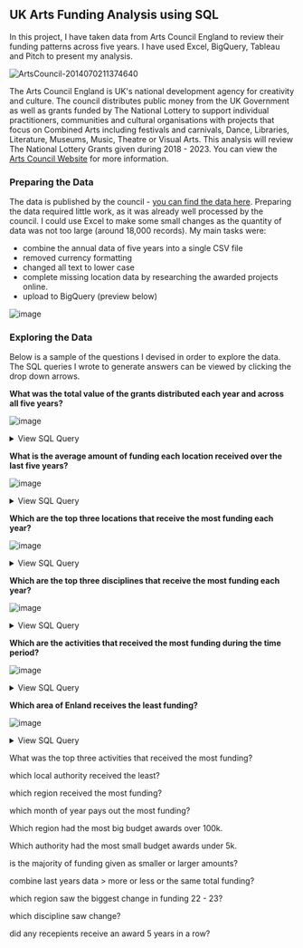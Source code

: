 ## UK Arts Funding Analysis using SQL

In this project, I have taken data from Arts Council England to review their funding patterns across five years.  I have used Excel, BigQuery, Tableau and Pitch to present my analysis.  

![ArtsCouncil-2014070211374640](https://github.com/alccrts/SQL_Projects/assets/138128361/7bf3674b-c106-4c37-a7ca-c6f407c81554)

The Arts Council England is UK's national development agency for creativity and culture.  The council distributes public money from the UK Government as well as grants funded by The National Lottery to support individual practitioners, communities and cultural organisations with projects that focus on Combined Arts including festivals and carnivals, Dance, Libraries, Literature, Museums, Music, Theatre or Visual Arts.  This analysis will review The National Lottery Grants given during 2018 - 2023.  You can view the [Arts Council Website](https://www.artscouncil.org.uk/ProjectGrants) for more information.   

### Preparing the Data

The data is published by the council - [you can find the data here](https://www.artscouncil.org.uk/research-and-data/our-data).   Preparing the data required little work, as it was already well processed by the council.  I could use Excel to make some small changes as the quantity of data was not too large (around 18,000 records).  My main tasks were:
* combine the annual data of five years into a single CSV file 
* removed currency formatting
* changed all text to lower case
* complete missing location data by researching the awarded projects online. 
* upload to BigQuery (preview below)

![image](https://github.com/alccrts/SQL_Projects/assets/138128361/039e7763-8ecf-43af-b698-9d8df64166c5)

### Exploring the Data

Below is a sample of the questions I devised in order to explore the data.  The SQL queries I wrote to generate answers can be viewed by clicking the drop down arrows.  

**What was the total value of the grants distributed each year and across all five years?** 

![image](https://github.com/alccrts/SQL_Projects/assets/138128361/8019695c-c754-44c4-bf1b-03bd44cfcf64)
<details>
<summary>View SQL Query</summary>
<br>
  
```sql
SELECT 

(
  
SELECT sum(award_amount) 
FROM `acedata.acedata.acedata`
WHERE year = 2019) AS total_2019 ,  

(

SELECT sum(award_amount) 
FROM `acedata.acedata.acedata`
WHERE year = 2020) AS total_2020, 

(

SELECT sum(award_amount) 
FROM `acedata.acedata.acedata`
WHERE year = 2021) AS total_2021, 

(

SELECT sum(award_amount) 
FROM `acedata.acedata.acedata`
WHERE year = 2022) AS total_2022, 

(

SELECT sum(award_amount) 
FROM `acedata.acedata.acedata`
WHERE year = 2023) AS total_2023, 

(
SELECT sum(award_amount) 
FROM `acedata.acedata.acedata`) AS total_all_years

```
</details>


**What is the average amount of funding each location received over the last five years?**

![image](https://github.com/alccrts/SQL_Projects/assets/138128361/6592e0d1-3ec1-4a6e-b9e8-fe9e1872672c)
<details>
<summary>View SQL Query</summary>
<br>
  
```sql
WITH `acedata.acedata.sumaward` as (
  
  SELECT 
    local_authority, 
    SUM(award_amount) as t
FROM `acedata.acedata.acedata` 
GROUP BY local_authority
ORDER BY t DESC)

SELECT 
  ROUND(AVG(t),0) AS average_funding FROM `acedata.acedata.sumaward`
```
</details>

**Which are the top three locations that receive the most funding each year?**

![image](https://github.com/alccrts/SQL_Projects/assets/138128361/d6dbaa31-e0f8-4b8a-903b-21d4a56bb7a9)
<details>
<summary>View SQL Query</summary>
<br>
  
```sql
WITH  `acedata.acedata.top_locations19` AS(

SELECT 
  local_authority AS local_authority_2019,
  DENSE_RANK() OVER (PARTITION BY year ORDER BY sum(award_amount) DESC ) AS RANK
FROM `acedata.acedata.acedata`
WHERE YEAR = 2019
GROUP BY local_authority, year), 

 `acedata.acedata.top_locations20` AS(

SELECT 
  local_authority AS local_authority_2020,
  DENSE_RANK() OVER (PARTITION BY year ORDER BY sum(award_amount) DESC ) AS RANK
FROM `acedata.acedata.acedata`
WHERE YEAR = 2020
GROUP BY local_authority, year), 

 `acedata.acedata.top_locations21` AS(

SELECT 
  local_authority AS local_authority_2021,
  DENSE_RANK() OVER (PARTITION BY year ORDER BY sum(award_amount) DESC ) AS RANK
FROM `acedata.acedata.acedata`
WHERE YEAR = 2021
GROUP BY local_authority, year), 

 `acedata.acedata.top_locations22` AS(

SELECT 
  local_authority AS local_authority_2022,
  DENSE_RANK() OVER (PARTITION BY year ORDER BY sum(award_amount) DESC ) AS RANK
FROM `acedata.acedata.acedata`
WHERE YEAR = 2022
GROUP BY local_authority, year), 

 `acedata.acedata.top_locations23` AS(

SELECT 
  local_authority AS local_authority_2023,
  DENSE_RANK() OVER (PARTITION BY year ORDER BY sum(award_amount) DESC ) AS RANK
FROM `acedata.acedata.acedata`
WHERE YEAR = 2023
GROUP BY local_authority, year)


SELECT a.local_authority_2019, b.local_authority_2020, c.local_authority_2021, d.local_authority_2022, e.local_authority_2023 from `acedata.acedata.top_locations19` AS a JOIN `acedata.acedata.top_locations20` AS b ON (a.rank=b.rank) JOIN `acedata.acedata.top_locations21` as c ON (c.rank=b.rank) JOIN `acedata.acedata.top_locations22` as d ON (c.rank=d.rank) JOIN `acedata.acedata.top_locations23` as e ON (e.rank=d.rank)
WHERE a.rank < 4
```
</details>


**Which are the top three disciplines that receive the most funding each year?**

![image](https://github.com/alccrts/SQL_Projects/assets/138128361/50035312-8b1f-40a0-a17c-7c157695c83e)
<details>
<summary>View SQL Query</summary>
<br>
  
```sql
WITH  `acedata.acedata.top_disciplines19` AS(

SELECT 
  main_discipline AS top_dis_2019,
  DENSE_RANK() OVER (PARTITION BY year ORDER BY sum(award_amount) DESC ) AS RANK
FROM `acedata.acedata.acedata`
WHERE YEAR = 2019
GROUP BY main_discipline, year), 

 `acedata.acedata.top_disciplines20` AS(

SELECT 
  main_discipline AS top_dis_2020,
  DENSE_RANK() OVER (PARTITION BY year ORDER BY sum(award_amount) DESC ) AS RANK
FROM `acedata.acedata.acedata`
WHERE YEAR = 2020
GROUP BY main_discipline, year), 

 `acedata.acedata.top_disciplines21` AS(

SELECT 
  main_discipline AS top_dis_2021,
  DENSE_RANK() OVER (PARTITION BY year ORDER BY sum(award_amount) DESC ) AS RANK
FROM `acedata.acedata.acedata`
WHERE YEAR = 2021
GROUP BY main_discipline, year), 

 `acedata.acedata.top_disciplines22` AS(

SELECT 
  main_discipline AS top_dis_2022,
  DENSE_RANK() OVER (PARTITION BY year ORDER BY sum(award_amount) DESC ) AS RANK
FROM `acedata.acedata.acedata`
WHERE YEAR = 2022
GROUP BY main_discipline, year), 

 `acedata.acedata.top_disciplines23` AS(

SELECT 
  main_discipline AS top_dis_2023,
  DENSE_RANK() OVER (PARTITION BY year ORDER BY sum(award_amount) DESC ) AS RANK
FROM `acedata.acedata.acedata`
WHERE YEAR = 2023
GROUP BY main_discipline, year)


SELECT a.top_dis_2019, b.top_dis_2020, c.top_dis_2021, d.top_dis_2022, e.top_dis_2023 from `acedata.acedata.top_disciplines19` AS a JOIN `acedata.acedata.top_disciplines20` AS b ON (a.rank=b.rank) JOIN `acedata.acedata.top_disciplines21` as c ON (c.rank=b.rank) JOIN `acedata.acedata.top_disciplines22` as d ON (c.rank=d.rank) JOIN `acedata.acedata.top_disciplines23` as e ON (e.rank=d.rank)
WHERE a.rank < 4
```
</details>


**Which are the activities that received the most funding during the time period?**

![image](https://github.com/alccrts/SQL_Projects/assets/138128361/92e8db2d-fce6-4dab-ad55-10f5d631e5c4)
<details>
<summary>View SQL Query</summary>
<br>
  
```sql
SELECT activity_name, main_discipline, award_amount, year
FROM `acedata.acedata.acedata`
ORDER BY award_amount DESC
LIMIT 5
```
</details>


**Which area of Enland receives the least funding?**

![image](https://github.com/alccrts/SQL_Projects/assets/138128361/432d15ef-dc9f-4094-9157-59fd5eb88a09)
<details>
<summary>View SQL Query</summary>
<br>
  
```sql
WITH  `acedata.acedate.area19` AS(

SELECT 
  ace_area AS area2019,
  DENSE_RANK() OVER (PARTITION BY year ORDER BY sum(award_amount) ASC ) AS RANK
FROM `acedata.acedata.acedata`
WHERE YEAR = 2019
GROUP BY  ace_area, year), 

 `acedata.acedata.area20` AS(

SELECT 
  ace_area AS area2022,
  DENSE_RANK() OVER (PARTITION BY year ORDER BY sum(award_amount) ASC ) AS RANK
FROM `acedata.acedata.acedata`
WHERE YEAR = 2020
GROUP BY  ace_area, year), 

 `acedata.acedata.area21` AS(

SELECT 
  ace_area AS area2021,
  DENSE_RANK() OVER (PARTITION BY year ORDER BY sum(award_amount) ASC ) AS RANK
FROM `acedata.acedata.acedata`
WHERE YEAR = 2021
GROUP BY  ace_area, year), 

 `acedata.acedata.area22` AS(

SELECT 
  ace_area AS area2022,
  DENSE_RANK() OVER (PARTITION BY year ORDER BY sum(award_amount) ASC ) AS RANK
FROM `acedata.acedata.acedata`
WHERE YEAR = 2022
GROUP BY  ace_area, year), 

 `acedata.acedata.area23` AS(

SELECT 
  ace_area AS area23,
  DENSE_RANK() OVER (PARTITION BY year ORDER BY sum(award_amount) ASC ) AS RANK
FROM `acedata.acedata.acedata`
WHERE YEAR = 2023
GROUP BY  ace_area, year)


SELECT a.area2019, b.area2022, c.area2021, d.area2022, e.area23 from `acedata.acedate.area19` AS a JOIN `acedata.acedata.area20` AS b ON (a.rank=b.rank) JOIN `acedata.acedata.area21` as c ON (c.rank=b.rank) JOIN `acedata.acedata.area22` as d ON (c.rank=d.rank) JOIN `acedata.acedata.area23` as e ON (e.rank=d.rank)
WHERE a.rank < 2
```
</details>


What was the top three activities that received the  most funding?

which local authority received the least?

which region received the most funding? 

which month of year pays out the most funding?  

Which region had the most big budget awards over 100k. 

Which authority had the most small budget awards under 5k. 

is the majority of funding given as smaller or larger amounts? 

combine last years data > more or less or the same total funding?

which region saw the biggest change in funding 22 - 23?

which discipline saw change? 

did any recepients receive an award 5 years in a row?  



